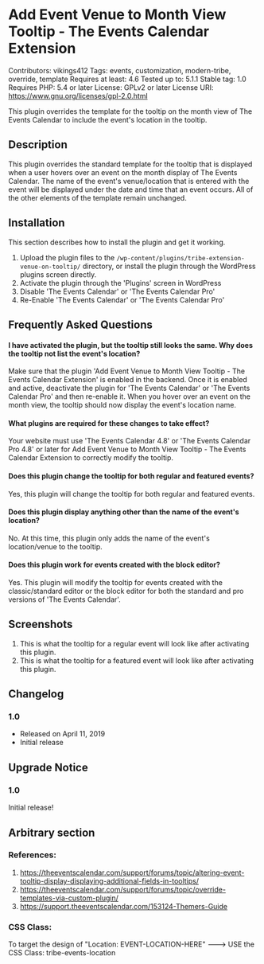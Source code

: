 # Add Event Venue to Month View Tooltip - The Events Calendar Extension
Contributors: vikings412
Tags: events, customization, modern-tribe, override, template
Requires at least: 4.6
Tested up to: 5.1.1
Stable tag: 1.0
Requires PHP: 5.4 or later
License: GPLv2 or later
License URI: https://www.gnu.org/licenses/gpl-2.0.html

This plugin overrides the template for the tooltip on the month view of The Events Calendar to include the event's location in the tooltip.

## Description

This plugin overrides the standard template for the tooltip that is displayed when a user hovers over an event on the month display of The Events Calendar. The name of the event's venue/location that is entered with the event will be displayed under the date and time that an event occurs. All of the other elements of the template remain unchanged.

## Installation

This section describes how to install the plugin and get it working.

1. Upload the plugin files to the `/wp-content/plugins/tribe-extension-venue-on-tooltip/` directory, or install the plugin through the WordPress plugins screen directly.
2. Activate the plugin through the 'Plugins' screen in WordPress
3. Disable 'The Events Calendar' or 'The Events Calendar Pro'
4. Re-Enable 'The Events Calendar' or 'The Events Calendar Pro'

## Frequently Asked Questions 

#### I have activated the plugin, but the tooltip still looks the same. Why does the tooltip not list the event's location? 

Make sure that the plugin 'Add Event Venue to Month View Tooltip - The Events Calendar Extension' is enabled in the backend. Once it is enabled and active, deactivate the plugin for 'The Events Calendar' or 'The Events Calendar Pro' and then re-enable it. When you hover over an event on the month view, the tooltip should now display the event's location name.

#### What plugins are required for these changes to take effect? 

Your website must use 'The Events Calendar 4.8' or 'The Events Calendar Pro 4.8' or later for Add Event Venue to Month View Tooltip - The Events Calendar Extension to correctly modify the tooltip.

#### Does this plugin change the tooltip for both regular and featured events? 

Yes, this plugin will change the tooltip for both regular and featured events.

#### Does this plugin display anything other than the name of the event's location? 

No. At this time, this plugin only adds the name of the event's location/venue to the tooltip.

#### Does this plugin work for events created with the block editor? 

Yes. This plugin will modify the tooltip for events created with the classic/standard editor or the block editor for both the standard and pro versions of 'The Events Calendar'.

## Screenshots

1. This is what the tooltip for a regular event will look like after activating this plugin.
2. This is what the tooltip for a featured event will look like after activating this plugin.

## Changelog 

### 1.0 
* Released on April 11, 2019
* Initial release

## Upgrade Notice 

### 1.0 
Initial release!

## Arbitrary section

### References:
1. https://theeventscalendar.com/support/forums/topic/altering-event-tooltip-display-displaying-additional-fields-in-tooltips/
2. https://theeventscalendar.com/support/forums/topic/override-templates-via-custom-plugin/
3. https://support.theeventscalendar.com/153124-Themers-Guide

### CSS Class:
To target the design of "Location: EVENT-LOCATION-HERE" ---> USE the CSS Class: tribe-events-location
